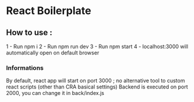 # React Boilerplate

## How to use :

1 - Run npm i
2 - Run npm run dev
3 - Run npm start
4 - localhost:3000 will automatically open on default browser

### Informations

By default, react app will start on port 3000 ; no alternative tool to custom react scripts (other than CRA basical settings)
Backend is executed on port 2000, you can change it in back/index.js
